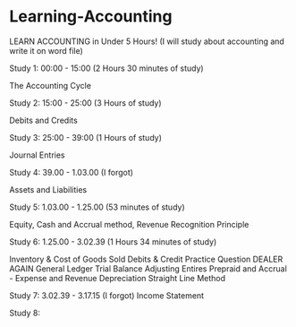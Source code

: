 # Learning-Accounting
LEARN ACCOUNTING in Under 5 Hours! (I will study about accounting and write it on word file)

Study 1: 00:00 - 15:00 (2 Hours 30 minutes of study)

The Accounting Cycle

Study 2: 15:00 - 25:00 (3 Hours of study)

Debits and Credits

Study 3: 25:00 - 39:00 (1 Hours of study)

Journal Entries 

Study 4: 39.00 - 1.03.00 (I forgot)

Assets and Liabilities

Study 5: 1.03.00 - 1.25.00 (53 minutes of study)

Equity, Cash and Accrual method, Revenue Recognition Principle

Study 6: 1.25.00 - 3.02.39 (1 Hours 34 minutes of study)

Inventory & Cost of Goods Sold
Debits & Credit Practice Question
DEALER AGAIN
General Ledger
Trial Balance 
Adjusting Entires
Prepraid and Accrual - Expense and Revenue
Depreciation
Straight Line Method

Study 7: 3.02.39 - 3.17.15 (I forgot)
Income Statement

Study 8:
